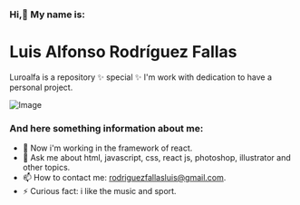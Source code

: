 ### Hi,👋 My name is:
# Luis Alfonso Rodríguez Fallas

Luroalfa is a repository ✨ special ✨ I'm work with dedication to have a personal project.

![Image](https://images.pexels.com/photos/1714205/pexels-photo-1714205.jpeg?auto=compress&cs=tinysrgb&dpr=2&h=650&w=940)

### And here something information about me:

- 🔭 Now i'm working in the framework of react.
- 💬 Ask me about html, javascript, css, react js, photoshop, illustrator and other topics.
- 📫 How to contact me: rodriguezfallasluis@gmail.com.
- ⚡ Curious fact: i like the music and sport.
